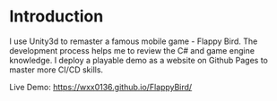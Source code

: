 # Introduction
I use Unity3d to remaster a famous mobile game - Flappy Bird. The development process helps me to review the C# and game engine knowledge. I deploy a playable demo as a website on Github Pages to master more CI/CD skills. 

Live Demo: https://wxx0136.github.io/FlappyBird/
